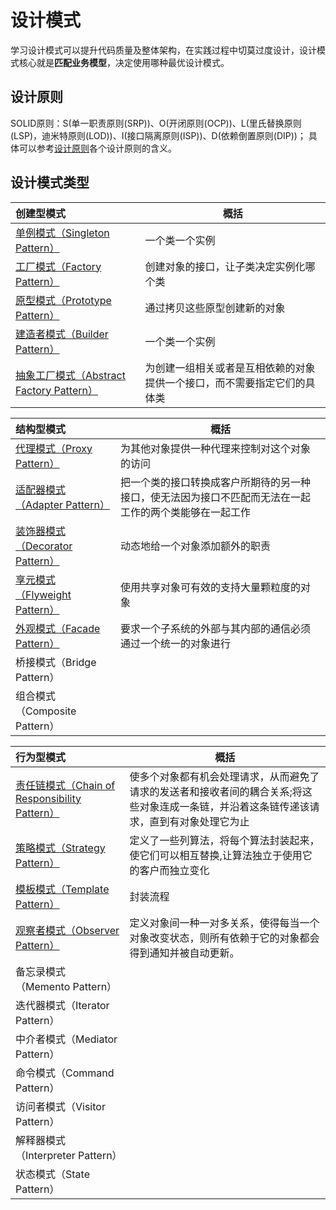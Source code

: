 # 设计模式

学习设计模式可以提升代码质量及整体架构，在实践过程中切莫过度设计，设计模式核心就是**匹配业务模型**，决定使用哪种最优设计模式。

## 设计原则

SOLID原则：S(单一职责原则(SRP))、O(开闭原则(OCP))、L(里氏替换原则(LSP)，迪米特原则(LOD))、I(接口隔离原则(ISP))、D(依赖倒置原则(DIP))；
具体可以参考[设计原则](/theory/设计原则.md)各个设计原则的含义。

## 设计模式类型

|创建型模式|概括|
|:---|---|
|[单例模式（Singleton Pattern）](./theory/创建型/单例模式.md)|一个类一个实例|
|[工厂模式（Factory Pattern）](./theory/创建型/工厂方法.md)|创建对象的接口，让子类决定实例化哪个类|
|[原型模式（Prototype Pattern）](./theory/创建型/原型模式.md)|通过拷贝这些原型创建新的对象|
|[建造者模式（Builder Pattern）](./theory/创建型/建造者模式.md)|一个类一个实例|
|[抽象工厂模式（Abstract Factory Pattern）](./theory/创建型/抽象工厂.md)|为创建一组相关或者是互相依赖的对象提供一个接口，而不需要指定它们的具体类|

|结构型模式|概括|
|:---|---|
|[代理模式（Proxy Pattern）](./theory/结构型/代理模式.md)|为其他对象提供一种代理来控制对这个对象的访问|
|[适配器模式（Adapter Pattern）](./theory/结构型/适配器模式.md)|把一个类的接口转换成客户所期待的另一种接口，使无法因为接口不匹配而无法在一起工作的两个类能够在一起工作|
|[装饰器模式（Decorator Pattern）](theory/结构型/装饰模式.md)|动态地给一个对象添加额外的职责|
|[享元模式（Flyweight Pattern）](./theory/结构型/享元模式.md)|使用共享对象可有效的支持大量颗粒度的对象|
|[外观模式（Facade Pattern）](./theory/结构型/外观模式.md)|要求一个子系统的外部与其内部的通信必须通过一个统一的对象进行|
|桥接模式（Bridge Pattern）||
|组合模式（Composite Pattern）||

|行为型模式|概括|
|:---|---|
|[责任链模式（Chain of Responsibility Pattern）](./theory/行为型/责任链模式.md)|使多个对象都有机会处理请求，从而避免了请求的发送者和接收者间的耦合关系;将这些对象连成一条链，并沿着这条链传递该请求，直到有对象处理它为止|
|[策略模式（Strategy Pattern）](./theory/行为型/策略模式.md)|定义了一些列算法，将每个算法封装起来，使它们可以相互替换,让算法独立于使用它的客户而独立变化|
|[模板模式（Template Pattern）](./theory/行为型/模板方法.md)|封装流程|
|[观察者模式（Observer Pattern）](./theory/行为型/观察者模式.md)|定义对象间一种一对多关系，使得每当一个对象改变状态，则所有依赖于它的对象都会得到通知并被自动更新。|
|备忘录模式（Memento Pattern）||
|迭代器模式（Iterator Pattern）||
|中介者模式（Mediator Pattern）||
|命令模式（Command Pattern）||
|访问者模式（Visitor Pattern）||
|解释器模式（Interpreter Pattern）||
|状态模式（State Pattern）||